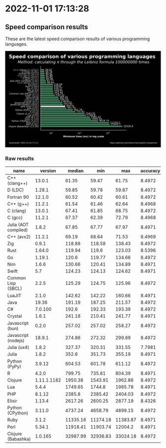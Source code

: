 # 2022-11-01 17:13:28

## Speed comparison results

These are the latest speed comparison results of various programming languages.

![plot](../assets/2022-11-01T171328/combined_results.png "Speed comparison of programming languages")

### Raw results

| name                 | version     | median   | min      | max      | accuracy |
| -------------------- | ----------- | -------- | -------- | -------- | -------- |
| C++ (clang++)        | 13.0.1      | 61.35    | 59.47    | 61.75    | 8.4972   |
| D (LDC)              | 1.28.1      | 59.85    | 59.78    | 59.87    | 8.4972   |
| Fortran 90           | 12.1.0      | 60.52    | 60.42    | 60.61    | 8.4972   |
| C++ (g++)            | 11.2.1      | 61.54    | 61.46    | 62.64    | 8.4968   |
| C (clang)            | 13.0.1      | 67.41    | 61.85    | 68.75    | 8.4972   |
| C (gcc)              | 11.2.1      | 67.37    | 62.39    | 72.79    | 8.4968   |
| Julia (AOT compiled) | 1.8.2       | 67.85    | 67.77    | 67.97    | 8.4971   |
| C++ (avx2)           | 11.2.1      | 69.19    | 68.64    | 71.53    | 8.4969   |
| Zig                  | 0.9.1       | 118.88   | 118.58   | 138.43   | 8.4972   |
| Rust                 | 1.64.0      | 119.94   | 119.6    | 123.03   | 8.5396   |
| Go                   | 1.19.1      | 120.6    | 119.77   | 134.66   | 8.4972   |
| Nim                  | 1.6.6       | 130.66   | 120.41   | 134.89   | 8.4971   |
| Swift                | 5.7         | 124.23   | 124.13   | 124.62   | 8.4971   |
| Common Lisp (SBCL)   | 2.2.5       | 125.29   | 124.75   | 125.96   | 8.4972   |
| LuaJIT               | 2.1.0       | 142.62   | 142.22   | 160.66   | 8.4971   |
| Java                 | 19.36       | 191.19   | 187.25   | 211.57   | 8.4972   |
| C#                   | 7.0.100     | 192.6    | 192.33   | 193.39   | 8.4972   |
| Crystal              | 1.6.1       | 241.18   | 210.41   | 241.77   | 8.4971   |
| Javascript (bun)     | 0.2.0       | 257.02   | 257.02   | 258.27   | 8.4972   |
| Javascript (nodejs)  | 18.9.1      | 274.86   | 272.32   | 299.89   | 8.4972   |
| Julia (ux4)          | 1.8.2       | 327.37   | 320.31   | 331.55   | 7.7981   |
| Julia                | 1.8.2       | 352.6    | 351.73   | 355.19   | 8.4971   |
| Python (PyPy)        | 3.9.12      | 604.53   | 601.78   | 611.12   | 8.4972   |
| R                    | 4.2.0       | 799.75   | 735.81   | 804.39   | 8.4971   |
| Clojure              | 1.11.1.1182 | 1950.38  | 1543.91  | 1962.86  | 8.4972   |
| Lua                  | 5.4.4       | 1749.65  | 1744.8   | 1985.78  | 8.4971   |
| PHP                  | 8.1.12      | 2385.8   | 2385.42  | 2404.03  | 8.4972   |
| Elixir               | 1.13.4      | 2617.26  | 2600.25  | 2877.19  | 8.4326   |
| Python (CPython)     | 3.11.0      | 4737.24  | 4658.79  | 4899.15  | 8.4972   |
| Ruby                 | 3.1.2       | 11335.16 | 11274.18 | 11383.87 | 8.4971   |
| Perl                 | 5.34.1      | 11918.41 | 11903.74 | 12004.2  | 8.4971   |
| Clojure (Babashka)   | 1.0.165     | 32987.99 | 32936.83 | 33024.18 | 8.4972   |
